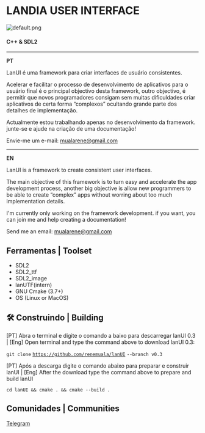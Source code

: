 # LANDIA USER INTERFACE

![default.png](https://res.craft.do/user/full/da5dba86-5438-393d-2ee9-d1bb4ea84ad3/doc/98CEFE86-7C1D-4E6D-B668-B31107E4B4E7/2CDA04AA-C3A5-43BC-AFCE-AC489E52D2FD_2/default.png)

   #### **C++** & **SDL2**

---

**PT**

LanUI é uma framework para criar interfaces de usuário consistentes.

Acelerar e facilitar o processo de desenvolvimento de aplicativos para o usuário final é o principal objectivo desta framework, outro objectivo, é permitir que novos programadores consigam sem muitas dificuldades criar aplicativos de certa forma “complexos” ocultando grande parte dos detalhes de implementação.

Actualmente estou trabalhando apenas no desenvolvimento da framework. junte-se e ajude na criação de uma documentação!

Envie-me um e-mail: [mualarene@gmail.com](mailto:mualarene@gmail.com)

---

**EN**

LanUI is a framework to create consistent user interfaces.

The main objective of this framework is to turn easy and accelerate the app development process, another big objective is allow new programmers to be able to create “complex” apps without worring about too much implementation details.

I'm currently only working on the framework development. if you want, you can join me and help creating a documentation!

Send me an email: [mualarene@gmail.com](mailto:mualarene@gmail.com)

## Ferramentas | Toolset

- SDL2
- SDL2_ttf
- SDL2_image
- lanUTF(intern)
- GNU Cmake (3.7+)
- OS (Linux or MacOS)

## 🛠 Construindo | Building

[PT] Abra o terminal e digite o comando a baixo para descarregar lanUI 0.3 | [Eng] Open terminal and type the command above to download lanUI 0.3:

`git clone` [`https://github.com/renemuala/lanUI`](https://github.com/renemuala/lanUI) `--branch v0.3`

[PT] Após a descarga digite o comando abaixo para preparar e construir lanUI | [Eng] After the download type the command above to  prepare and build lanUI

`cd lanUI && cmake . && cmake --build .`

## Comunidades | Communities

[Telegram](https://t.me/landiaUI)
